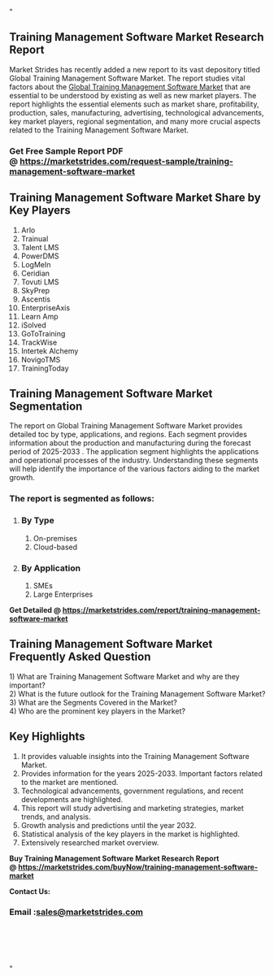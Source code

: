 <p>"</p>
<h2>Training Management Software Market Research Report</h2>
<p>Market Strides has recently added a new report to its vast depository titled Global Training Management Software Market. The report studies vital factors about the&nbsp;<a href="https://marketstrides.com/report/training-management-software-market">Global Training Management Software Market</a>&nbsp;that are essential to be understood by existing as well as new market players. The report highlights the essential elements such as market share, profitability, production, sales, manufacturing, advertising, technological advancements, key market players, regional segmentation, and many more crucial aspects related to the Training Management Software Market.</p>
<h3><strong>Get Free Sample Report PDF @&nbsp;<a href="https://marketstrides.com/request-sample/training-management-software-market">https://marketstrides.com/request-sample/training-management-software-market</a></strong></h3>
<h2><strong>Training Management Software Market Share by Key Players</strong></h2>
<ol>
<li>Arlo</li>
<li>Trainual</li>
<li>Talent LMS</li>
<li>PowerDMS</li>
<li>LogMeIn</li>
<li>Ceridian</li>
<li>Tovuti LMS</li>
<li>SkyPrep</li>
<li>Ascentis</li>
<li>EnterpriseAxis</li>
<li>Learn Amp</li>
<li>iSolved</li>
<li>GoToTraining</li>
<li>TrackWise</li>
<li>Intertek Alchemy</li>
<li>NovigoTMS</li>
<li>TrainingToday</li>
</ol>
<h2><strong>Training Management Software Market Segmentation</strong></h2>
<p>The report on Global Training Management Software Market provides detailed toc by type, applications, and regions. Each segment provides information about the production and manufacturing during the forecast period of 2025-2033 . The application segment highlights the applications and operational processes of the industry. Understanding these segments will help identify the importance of the various factors aiding to the market growth.</p>
<h3>The report is segmented as follows:</h3>
<ol>
<li>
<h3>By Type</h3>
<ol>
<li>On-premises</li>
<li>Cloud-based</li>
</ol>
</li>
<li>
<h3>By Application</h3>
<ol>
<li>SMEs</li>
<li>Large Enterprises</li>
</ol>
</li>
</ol>
<p><strong>Get Detailed @&nbsp;<a href="https://marketstrides.com/report/training-management-software-market">https://marketstrides.com/report/training-management-software-market</a></strong></p>
<h2 class=""><strong>Training Management Software Market Frequently Asked Question</strong></h2>
<div class="">1) What are&nbsp;Training Management Software Market and why are they important?
<div class="">
<div class="">2) What is the future outlook for the Training Management Software Market?</div>
</div>
</div>
<div class="">3) What are the Segments Covered in the Market?</div>
<div class="">4) Who are the prominent key players in the Market?</div>
<h2><strong>Key Highlights</strong></h2>
<ol>
<li>It provides valuable insights into the Training Management Software Market.</li>
<li>Provides information for the years 2025-2033. Important factors related to the market are mentioned.</li>
<li>Technological advancements, government regulations, and recent developments are highlighted.</li>
<li>This report will study advertising and marketing strategies, market trends, and analysis.</li>
<li>Growth analysis and predictions until the year 2032.</li>
<li>Statistical analysis of the key players in the market is highlighted.</li>
<li>Extensively researched market overview.</li>
</ol>
<p><strong>Buy Training Management Software Market Research Report @&nbsp;<a href="https://marketstrides.com/buyNow/training-management-software-market">https://marketstrides.com/buyNow/training-management-software-market</a></strong></p>
<p><strong>Contact Us:</strong></p>
<h3><strong>Email :<a href="mailto:sales@marketstrides.com">sales@marketstrides.com</a></strong></h3>
<p>&nbsp;</p>
<h3>&nbsp;</h3>
<p>"</p>
